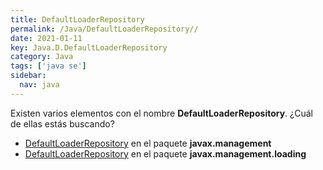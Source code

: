 ```yaml
---
title: DefaultLoaderRepository
permalink: /Java/DefaultLoaderRepository//
date: 2021-01-11
key: Java.D.DefaultLoaderRepository
category: Java
tags: ['java se']
sidebar: 
  nav: java
---
```


Existen varios elementos con el nombre **DefaultLoaderRepository**. ¿Cuál de ellas estás buscando?
<ul>
<li><a href="/Java/DefaultLoaderRepository-javax-management/">DefaultLoaderRepository</a> en el paquete <strong>javax.management</strong></li>
<li><a href="/Java/DefaultLoaderRepository-javax-management-loading/">DefaultLoaderRepository</a> en el paquete <strong>javax.management.loading</strong></li>
<ul>

